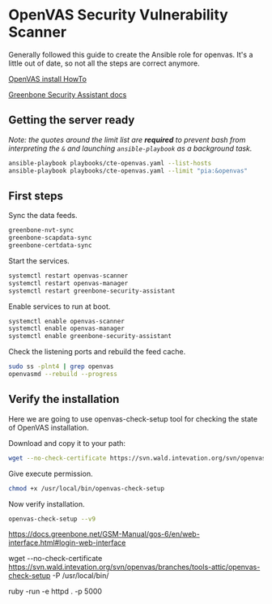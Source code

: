# OpenVAS Security Vulnerability Scanner

Generally followed this guide to create the Ansible role for openvas.  It's a little out of date, so not all the steps are correct anymore.

[OpenVAS install HowTo](https://www.fosslinux.com/7320/how-to-install-and-configure-openvas-9-on-ubuntu.htm "How to install and configure openvas security scanner")

[Greenbone Security Assistant docs](https://docs.greenbone.net/src/gsa/7.0/index.html)

## Getting the server ready

*Note: the quotes around the limit list are __required__ to prevent bash from interpreting the `&` and launching `ansible-playbook` as a background task.*

```bash
ansible-playbook playbooks/cte-openvas.yaml --list-hosts
ansible-playbook playbooks/cte-openvas.yaml --limit "pia:&openvas"
```

## First steps

Sync the data feeds.

```bash
greenbone-nvt-sync
greenbone-scapdata-sync
greenbone-certdata-sync
```

Start the services.

```bash
systemctl restart openvas-scanner
systemctl restart openvas-manager
systemctl restart greenbone-security-assistant
```

Enable services to run at boot.

```bash
systemctl enable openvas-scanner
systemctl enable openvas-manager
systemctl enable greenbone-security-assistant
```

Check the listening ports and rebuild the feed cache.

```bash
sudo ss -plnt4 | grep openvas
openvasmd --rebuild --progress
```

## Verify the installation

Here we are going to use openvas-check-setup tool for checking the state of OpenVAS installation.

Download and copy it to your path:

```bash
wget --no-check-certificate https://svn.wald.intevation.org/svn/openvas/branches/tools-attic/openvas-check-setup -P /usr/local/bin/
```

Give execute permission.

```bash
chmod +x /usr/local/bin/openvas-check-setup
```

Now verify installation.

```bash
openvas-check-setup --v9
```

https://docs.greenbone.net/GSM-Manual/gos-6/en/web-interface.html#login-web-interface

wget --no-check-certificate https://svn.wald.intevation.org/svn/openvas/branches/tools-attic/openvas-check-setup -P /usr/local/bin/

ruby -run -e httpd . -p 5000
